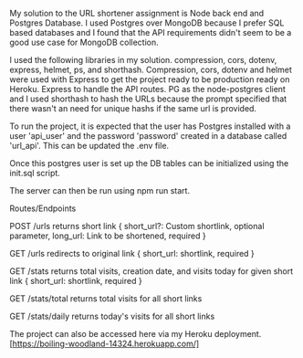 
My solution to the URL shortener assignment is Node back end and Postgres Database. I used Postgres over MongoDB because I prefer SQL based databases and I found that the API requirements didn't seem to be a good use case for MongoDB collection. 

I used the following libraries in my solution. compression, cors, dotenv, express, helmet, ps, and shorthash. Compression, cors, dotenv and helmet were used with Express to get the project ready to be production ready on Heroku. Express to handle the API routes. PG as the node-postgres client and I used shorthash to hash the URLs because the prompt specified that there wasn't an need for unique hashs if the same url is provided.

To run the project, it is expected that the user has Postgres installed with a user 'api_user' and the password 'password' created in a database called 'url_api'. This can be updated the .env file.

Once this postgres user is set up the DB tables can be initialized using the init.sql script.

The server can then be run using npm run start.

Routes/Endpoints

POST /urls returns short link
{
    short_url?: Custom shortlink, optional parameter,
    long_url: Link to be shortened, required
}

GET /urls redirects to original link
{
    short_url: shortlink, required
}

GET /stats returns total visits, creation date, and visits today for given short link
{
    short_url: shortlink, required
}

GET /stats/total returns total visits for all short links

GET /stats/daily returns today's visits for all short links

The project can also be accessed here via my Heroku deployment. [https://boiling-woodland-14324.herokuapp.com/]